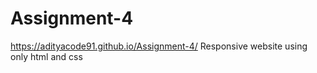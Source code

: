 # Assignment-4
 https://adityacode91.github.io/Assignment-4/
Responsive website using only html and css
